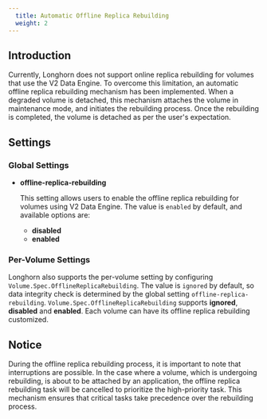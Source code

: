 ```yaml
---
  title: Automatic Offline Replica Rebuilding
  weight: 2
---
```


## Introduction

Currently, Longhorn does not support online replica rebuilding for volumes that use the V2 Data Engine. To overcome this limitation, an automatic offline replica rebuilding mechanism has been implemented. When a degraded volume is detached, this mechanism attaches the volume in maintenance mode, and initiates the rebuilding process. Once the rebuilding is completed, the volume is detached as per the user's expectation.

## Settings

### Global Settings

- **offline-replica-rebuilding** <br>

    This setting allows users to enable the offline replica rebuilding for volumes using V2 Data Engine. The value is `enabled` by default, and available options are:

    - **disabled**
    - **enabled**

### Per-Volume Settings

Longhorn also supports the per-volume setting by configuring `Volume.Spec.OfflineReplicaRebuilding`. The value is `ignored` by default, so data integrity check is determined by the global setting `offline-replica-rebuilding`. `Volume.Spec.OfflineReplicaRebuilding` supports **ignored**, **disabled** and **enabled**. Each volume can have its offline replica rebuilding customized.

## Notice

During the offline replica rebuilding process, it is important to note that interruptions are possible. In the case where a volume, which is undergoing rebuilding, is about to be attached by an application, the offline replica rebuilding task will be cancelled to prioritize the high-priority task. This mechanism ensures that critical tasks take precedence over the rebuilding process.


